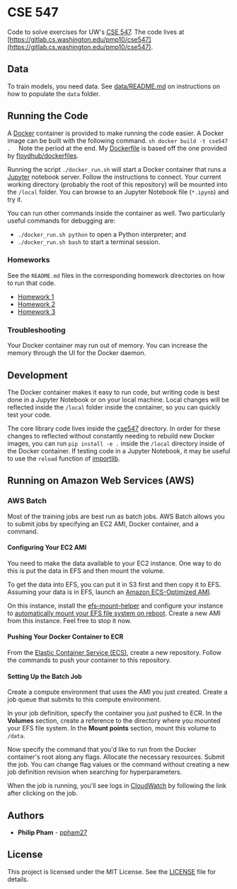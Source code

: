 # CSE 547

Code to solve exercises for UW's [CSE
547](https://courses.cs.washington.edu/courses/cse547/18sp/). The code lives at
[https://gitlab.cs.washington.edu/pmp10/cse547](https://gitlab.cs.washington.edu/pmp10/cse547).

## Data

To train models, you need data. See [data/README.md](data/README.md) on
instructions on how to populate the `data` folder.

## Running the Code

A [Docker](https://hub.docker.com/) container is provided to make running the
code easier. A Docker image can be built with the following command.  ```sh
docker build -t cse547 .  ``` Note the period at the end. My
[Dockerfile](Dockerfile) is based off the one provided by
[floydhub/dockerfiles](https://github.com/floydhub/dockerfiles/blob/master/dl/pytorch/0.3.1/Dockerfile-py3).

Running the script `./docker_run.sh` will start a Docker container that runs a
[Jupyter](http://jupyter.org/) notebook server. Follow the instructions to
connect. Your current working directory (probably the root of this repository)
will be mounted into the `/local` folder. You can browse to an Jupyter Notebook
file (`*.ipynb`) and try it.

You can run other commands inside the container as well. Two particularly useful commands for debugging are:

- `./docker_run.sh python` to open a Python interpreter; and
- `./docker_run.sh bash` to start a terminal session.

### Homeworks

See the `README.md` files in the corresponding homework directories on how to run that code.

- [Homework 1](hw1/README.md)
- [Homework 2](hw2/README.md)
- [Homework 3](hw3/README.md)

### Troubleshooting

Your Docker container may run out of memory. You can increase the memory through
the UI for the Docker daemon.

## Development

The Docker container makes it easy to run code, but writing code is best done in
a Jupyter Notebook or on your local machine. Local changes will be reflected
inside the `/local` folder inside the container, so you can quickly test your
code.

The core library code lives inside the [cse547](cse547) directory. In order for
these changes to reflected without constantly needing to rebuild new Docker
images, you can run `pip install -e .` inside the `/local` directory inside of
the Docker container. If testing code in a Jupyter Notebook, it may be useful to
use the `reload` function of
[importlib](https://docs.python.org/3/library/importlib.html).

## Running on Amazon Web Services (AWS)

### AWS Batch

Most of the training jobs are best run as batch jobs. AWS Batch allows you to
submit jobs by specifying an EC2 AMI, Docker container, and a command.

#### Configuring Your EC2 AMI

You need to make the data available to your EC2 instance. One way to do this is
put the data in EFS and then mount the volume.

To get the data into EFS, you can put it in S3 first and then copy it to
EFS. Assuming your data is in EFS, launch an [Amazon ECS-Optimized
AMI](https://docs.aws.amazon.com/AmazonECS/latest/developerguide/ecs-optimized_AMI.html).

On this instance, install the
[efs-mount-helper](https://docs.aws.amazon.com/efs/latest/ug/using-amazon-efs-utils.html#efs-mount-helper)
and configure your instance to [automatically mount your EFS file system on
reboot](https://docs.aws.amazon.com/efs/latest/ug/mount-fs-auto-mount-onreboot.html). Create
a new AMI from this instance. Feel free to stop it now.

#### Pushing Your Docker Container to ECR

From the [Elastic Container Service (ECS)](https://aws.amazon.com/ecs/), create
a new repository. Follow the commands to push your container to this repository.

#### Setting Up the Batch Job

Create a compute environment that uses the AMI you just created. Create a job
queue that submits to this compute environment.

In your job definition, specify the container you just pushed to ECR. In the
**Volumes** section, create a reference to the directory where you mounted your
EFS file system. In the **Mount points** section, mount this volume to `/data`.

Now specify the command that you'd like to run from the Docker container's root
along any flags. Allocate the necessary resources. Submit the job. You can
change flag values or the command without creating a new job definition revision
when searching for hyperparameters.

When the job is running, you'll see logs in
[CloudWatch](https://aws.amazon.com/cloudwatch/) by following the link after
clicking on the job.

## Authors

* **Philip Pham** - [ppham27](https://github.com/ppham27)

## License

This project is licensed under the MIT License. See the [LICENSE](LICENSE) file for details.

